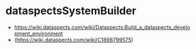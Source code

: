 # dataspectsSystemBuilder

* https://wiki.dataspects.com/wiki/Dataspects:Build_a_dataspects_development_environment
* (https://wiki.dataspects.com/wiki/C1898799575)